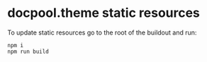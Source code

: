 # docpool.theme static resources

To update static resources go to the root of the buildout and run:

    npm i
    npm run build